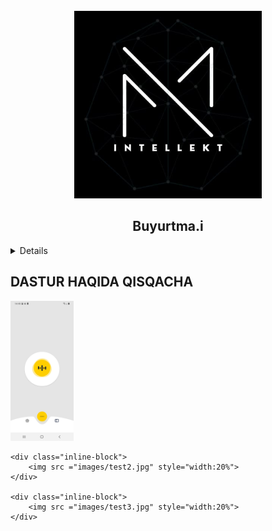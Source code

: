 <div id="top"></div>
<!--
*** Thanks for checking out the Best-README-Template. If you have a suggestion
*** that would make this better, please fork the repo and create a pull request
*** or simply open an issue with the tag "enhancement".
*** Don't forget to give the project a star!
*** Thanks again! Now go create something AMAZING! :D
-->



<!-- PROJECT SHIELDS -->
<!--
*** I'm using markdown "reference style" links for readability.
*** Reference links are enclosed in brackets [ ] instead of parentheses ( ).
*** See the bottom of this document for the declaration of the reference variables
*** for contributors-url, forks-url, etc. This is an optional, concise syntax you may use.
*** https://www.markdownguide.org/basic-syntax/#reference-style-links
-->


<!-- PROJECT LOGO -->
<br />
<div align="center">
  <a href="https://github.com/github_username/repo_name">
    <img src="images/logo.jpg" alt="Logo" width="300" height="300">
  </a>

<h2 align="center">Buyurtma.i</h2>

</div>



<!-- TABLE OF CONTENTS -->
<details>

  <ol>
    <li>
      <a href="#about-the-project">DASTUR HAQIDA QISQACHA</a>
      <ul>
        <li><a href="#built-with">Built With</a></li>
      </ul>
    </li>
    <li>
      <a href="#getting-started">Getting Started</a>
      <ul>
        <li><a href="#prerequisites">Prerequisites</a></li>
        <li><a href="#installation">Installation</a></li>
      </ul>
    </li>
    <li><a href="#usage">Usage</a></li>
    <li><a href="#roadmap">Roadmap</a></li>
    <li><a href="#contributing">Contributing</a></li>
    <li><a href="#license">License</a></li>
    <li><a href="#contact">Contact</a></li>
    <li><a href="#acknowledgments">Acknowledgments</a></li>
  </ol>
</details>



<!-- ABOUT THE PROJECT -->
## DASTUR HAQIDA QISQACHA

<div>
  <div id="banner">
    <div class="inline-block">
        <img src ="images/test1.jpg" style="width:20%">
    </div>

    <div class="inline-block">
        <img src ="images/test2.jpg" style="width:20%">
    </div>

    <div class="inline-block">
        <img src ="images/test3.jpg" style="width:20%">
    </div>
</div>


